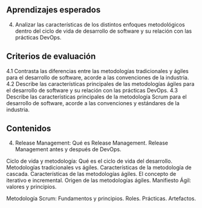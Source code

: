 ## Aprendizajes esperados
4. Analizar las características de los distintos enfoques metodológicos dentro del ciclo de vida de desarrollo de software y su relación con las prácticas DevOps.
## Criterios de evaluación
4.1 Contrasta las diferencias entre las metodologías tradicionales y ágiles para el desarrollo de software, acorde a las convenciones de la industria.
4.2 Describe las características principales de las metodologías ágiles para el desarrollo de software y su relación con las prácticas DevOps.
4.3 Describe las características principales de la metodología Scrum para el desarrollo de software, acorde a las convenciones y estándares de la industria.
## Contenidos
4. Release Management:
Qué es Release Management.
Release Management antes y después de DevOps.

Ciclo de vida y metodología:
Qué es el ciclo de vida del desarrollo.
Metodologías tradicionales vs ágiles.
Características de la metodología de cascada.
Características de las metodologías ágiles.
El concepto de iterativo e incremental.
Origen de las metodologías ágiles.
Manifiesto Ágil: valores y principios.

Metodología Scrum:
Fundamentos y principios.
Roles.
Prácticas.
Artefactos.
